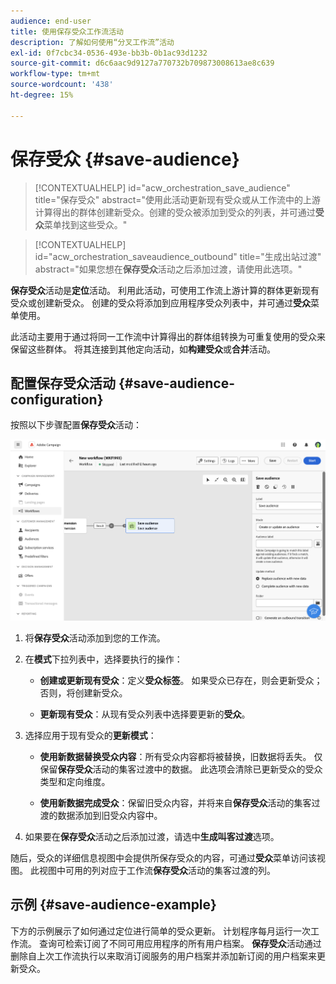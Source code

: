 ```yaml
---
audience: end-user
title: 使用保存受众工作流活动
description: 了解如何使用“分叉工作流”活动
exl-id: 0f7cbc34-0536-493e-bb3b-0b1ac93d1232
source-git-commit: d6c6aac9d9127a770732b709873008613ae8c639
workflow-type: tm+mt
source-wordcount: '438'
ht-degree: 15%

---
```


# 保存受众 {#save-audience}

>[!CONTEXTUALHELP]
>id="acw_orchestration_save_audience"
>title="保存受众"
>abstract="使用此活动更新现有受众或从工作流中的上游计算得出的群体创建新受众。创建的受众被添加到受众的列表，并可通过&#x200B;**受众**&#x200B;菜单找到这些受众。"

>[!CONTEXTUALHELP]
>id="acw_orchestration_saveaudience_outbound"
>title="生成出站过渡"
>abstract="如果您想在&#x200B;**保存受众**&#x200B;活动之后添加过渡，请使用此选项。"

**保存受众**&#x200B;活动是&#x200B;**定位**&#x200B;活动。 利用此活动，可使用工作流上游计算的群体更新现有受众或创建新受众。 创建的受众将添加到应用程序受众列表中，并可通过&#x200B;**受众**&#x200B;菜单使用。

此活动主要用于通过将同一工作流中计算得出的群体组转换为可重复使用的受众来保留这些群体。 将其连接到其他定向活动，如&#x200B;**构建受众**&#x200B;或&#x200B;**合并**&#x200B;活动。

## 配置保存受众活动 {#save-audience-configuration}

按照以下步骤配置&#x200B;**保存受众**&#x200B;活动：

![描述：保存受众活动的工作流配置](../assets/workflow-save-audience.png)

1. 将&#x200B;**保存受众**&#x200B;活动添加到您的工作流。

1. 在&#x200B;**模式**&#x200B;下拉列表中，选择要执行的操作：

   * **创建或更新现有受众**：定义&#x200B;**受众标签**。 如果受众已存在，则会更新受众；否则，将创建新受众。

   * **更新现有受众**：从现有受众列表中选择要更新的&#x200B;**受众**。

1. 选择应用于现有受众的&#x200B;**更新模式**：

   * **使用新数据替换受众内容**：所有受众内容都将被替换，旧数据将丢失。 仅保留&#x200B;**保存受众**&#x200B;活动的集客过渡中的数据。 此选项会清除已更新受众的受众类型和定向维度。

   * **使用新数据完成受众**：保留旧受众内容，并将来自&#x200B;**保存受众**&#x200B;活动的集客过渡的数据添加到旧受众内容中。

1. 如果要在&#x200B;**保存受众**&#x200B;活动之后添加过渡，请选中&#x200B;**生成叫客过渡**&#x200B;选项。

随后，受众的详细信息视图中会提供所保存受众的内容，可通过&#x200B;**受众**&#x200B;菜单访问该视图。 此视图中可用的列对应于工作流&#x200B;**保存受众**&#x200B;活动的集客过渡的列。

## 示例 {#save-audience-example}

下方的示例展示了如何通过定位进行简单的受众更新。 计划程序每月运行一次工作流。 查询可检索订阅了不同可用应用程序的所有用户档案。 **保存受众**&#x200B;活动通过删除自上次工作流执行以来取消订阅服务的用户档案并添加新订阅的用户档案来更新受众。